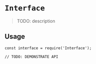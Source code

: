 # `Interface`

> TODO: description

## Usage

```
const interface = require('Interface');

// TODO: DEMONSTRATE API
```
